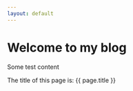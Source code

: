 ```yaml
---
layout: default
---
```


# Welcome to my blog

Some test content

The title of this page is: {{ page.title }}
